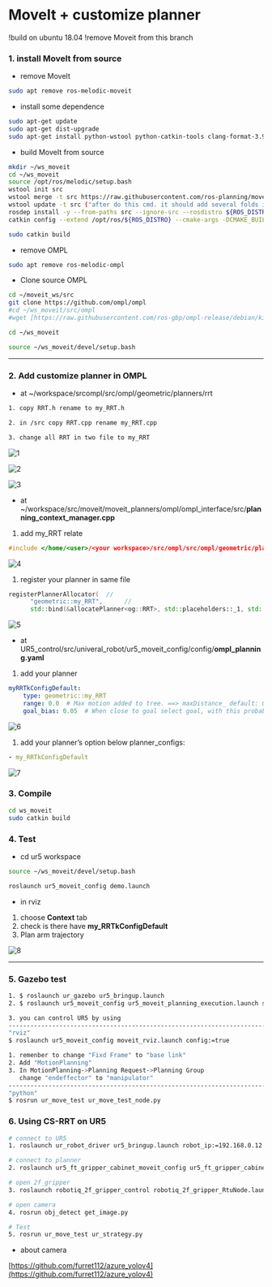 # MoveIt +  customize planner


!build on ubuntu 18.04
!remove Moveit from this branch

### 1. install MoveIt from source

- remove MoveIt

```bash
sudo apt remove ros-melodic-moveit
```

- install some dependence

```bash
sudo apt-get update    
sudo apt-get dist-upgrade
sudo apt-get install python-wstool python-catkin-tools clang-format-3.9
```

- build MoveIt from source

```bash
mkdir ~/ws_moveit
cd ~/ws_moveit
source /opt/ros/melodic/setup.bash
wstool init src
wstool merge -t src https://raw.githubusercontent.com/ros-planning/moveit/master/moveit.rosinstall
wstool update -t src ("after do this cmd. it should add several folds in your workspace")
rosdep install -y --from-paths src --ignore-src --rosdistro ${ROS_DISTRO}
catkin config --extend /opt/ros/${ROS_DISTRO} --cmake-args -DCMAKE_BUILD_TYPE=Release 

sudo catkin build
```

- remove OMPL

```bash
sudo apt remove ros-melodic-ompl
```

- Clone source OMPL

```bash
cd ~/moveit_ws/src
git clone https://github.com/ompl/ompl
#cd ~/ws_moveit/src/ompl
#wget [https://raw.githubusercontent.com/ros-gbp/ompl-release/debian/kinetic/xenial/ompl/package.xml](https://raw.githubusercontent.com/ros-gbp/ompl-release/debian/kinetic/xenial/ompl/package.xml)

cd ~/ws_moveit

source ~/ws_moveit/devel/setup.bash
```

---

### 2. Add customize planner in OMPL

- at ~/workspace/srcompl/src/ompl/geometric/planners/rrt

```bash
1. copy RRT.h rename to my_RRT.h

2. in /src copy RRT.cpp rename my_RRT.cpp

3. change all RRT in two file to my_RRT
```

![1](https://user-images.githubusercontent.com/50554086/175890495-dbbbf837-8bbf-4f11-bd9d-45fb3c396d09.png)

![2](https://user-images.githubusercontent.com/50554086/175891100-8acae939-3dbd-449a-b3cd-5abaa924f5ac.png)

![3](https://user-images.githubusercontent.com/50554086/175891143-79154765-21a7-4dbd-8442-6c8723c2d087.png)

- at ~/workspace/src/moveit/moveit_planners/ompl/ompl_interface/src/**planning_context_manager.cpp**
1.  add my_RRT relate

```cpp
#include </home/<user>/<your workspace>/src/ompl/src/ompl/geometric/planners/rrt/my_RRT.h>
```

![4](https://user-images.githubusercontent.com/50554086/175891166-d9830205-6744-4296-9c86-33cc70bacfe0.png)

1. register your planner in same file

```cpp
registerPlannerAllocator(  //
      "geometric::my_RRT",      //
      std::bind(&allocatePlanner<og::RRT>, std::placeholders::_1, std::placeholders::_2, std::placeholders::_3));
```

![5](https://user-images.githubusercontent.com/50554086/175891217-47c77953-cc10-43f9-9a0a-f3a8f60ae050.png)

- at UR5_control/src/univeral_robot/ur5_moveit_config/config/**ompl_planning.yaml**
1.  add your planner

```yaml
myRRTkConfigDefault:
    type: geometric::my_RRT
    range: 0.0  # Max motion added to tree. ==> maxDistance_ default: 0.0, if 0.0, set on setup()
    goal_bias: 0.05  # When close to goal select goal, with this probability? default: 0.05
```

![6](https://user-images.githubusercontent.com/50554086/175891242-295174e2-24ba-4b23-8a48-9d7c2d33df06.png)

1.  add your planner’s option below planner_configs:

```yaml
- my_RRTkConfigDefault
```

![7](https://user-images.githubusercontent.com/50554086/175891273-29355889-9da3-412f-b4a9-6ecedc3356b1.png)

### 3. Compile

```bash
cd ws_moveit
sudo catkin build
```

### 4. Test

- cd ur5 workspace

```bash
source ~/ws_moveit/devel/setup.bash

roslaunch ur5_moveit_config demo.launch
```

- in rviz
1.  choose  **Context** tab
2. check is there have **my_RRTkConfigDefault**
3. Plan arm trajectory

![8](https://user-images.githubusercontent.com/50554086/175891293-76c6e262-b8fe-4bc7-96f8-e7e84f08bbbe.png)

---
### 5. Gazebo test

```bash
1. $ roslaunch ur_gazebo ur5_bringup.launch
2. $ roslaunch ur5_moveit_config ur5_moveit_planning_execution.launch sim:=true

3. you can control UR5 by using
--------------------------------------------------------------------------
"rviz"
$ roslaunch ur5_moveit_config moveit_rviz.launch config:=true

1. remenber to change "Fixd Frame" to "base link" 
2. Add "MotionPlanning"
3. In MotionPlanning->Planning Request->Planning Group
   change "endeffector" to "manipulator"
--------------------------------------------------------------------------
"python"
$ rosrun ur_move_test ur_move_test_node.py
```

### 6. Using CS-RRT on UR5

```bash
# connect to UR5 
1. roslaunch ur_robot_driver ur5_bringup.launch robot_ip:=192.168.0.12

# connect to planner
2. roslaunch ur5_ft_gripper_cabinet_moveit_config ur5_ft_gripper_cabinet_moveit_planning_execution.launch

# open 2f_gripper
3. roslaunch robotiq_2f_gripper_control robotiq_2f_gripper_RtuNode.launch comport:=/dev/ttyUSB0

# open camera
4. rosrun obj_detect get_image.py

# Test
5. rosrun ur_move_test ur_strategy.py 
```

- about  camera

[https://github.com/furret112/azure_yolov4](https://github.com/furret112/azure_yolov4)

